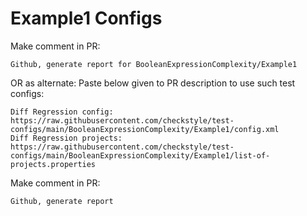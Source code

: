 # Example1 Configs
Make comment in PR:
```
Github, generate report for BooleanExpressionComplexity/Example1
```
OR as alternate:
Paste below given to PR description to use such test configs:
```
Diff Regression config: https://raw.githubusercontent.com/checkstyle/test-configs/main/BooleanExpressionComplexity/Example1/config.xml
Diff Regression projects: https://raw.githubusercontent.com/checkstyle/test-configs/main/BooleanExpressionComplexity/Example1/list-of-projects.properties
```
Make comment in PR:
```
Github, generate report
```
